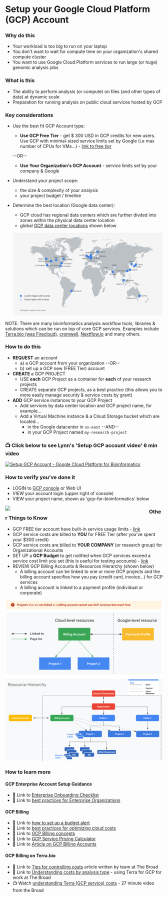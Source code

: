 # Setup your Google Cloud Platform (GCP) Account

### Why do this
 - Your workload is too big to run on your laptop
 - You don't want to wait for compute time on your organization's shared compute cluster
 - You want to use Google Cloud Platform services to run large (or huge) genomic analysis jobs

### What is this
 - The ability to perform analysis (or compute) on files (and other types of data) at dynamic scale 
 - Preparation for running analysis on public cloud services hosted by GCP

### Key considerations
 - Use the best fit GCP Account type:  
    - **Use GCP Free Tier** - get $ 300 USD in GCP credits for new users. Use GCP with minimal-sized service limits set by Google (i.e max number of CPUs for VMs...) - [link to free tier](https://cloud.google.com/free) 

    --OR--  

    - **Use Your Organization's GCP Account** - service limits set by your company & Google
 - Understand your project scope:
    - the size & complexity of your analysis  
    - your project budget / timeline  
 - Determine the best location (Google data center):
    - GCP cloud has regional data centers which are further divded into zones within the physical data center location
    - global [GCP data center locations](https://cloud.google.com/about/locations/) shown below

   [![GCP Locations](/images/regions.png)]()

 NOTE: There are many bioinformatics analysis workflow tools, libraries & solutions which can be run on top of core GCP services.  Examples include [Terra.bio (was Firecloud)](https://terra.bio/), [cromwell](https://cromwell.readthedocs.io/en/stable/), [Nextflow.io](https://www.nextflow.io/) and many others.

### How to do this
 - **REQUEST** an account
   - a) a GCP account from your organization --OR--
   - b) set up a GCP new (FREE Tier) account
 - **CREATE** a GCP PROJECT 
   - USE **each** GCP Project as a container for **each** of your research projects
   - CREATE separate GCP projects, as a best practice (this allows you to more easily manage security & service costs by grant)
 - **ADD** GCP service instances to your GCP Project 
    - Add services by data center location and GCP project name, for example...
    - Add a Virtual Machine instance & a Cloud Storage bucket which are located...
      - in the Google datacenter in `us-east` --AND--
      - in your GCP Project named `my-research-project`

### 📺 Click below to see Lynn's 'Setup GCP account video' 6 min video
[![Setup GCP Account - Google Cloud Platform for Bioinformatics](http://img.youtube.com/vi/oD8lD8v-Z14/0.jpg)](http://www.youtube.com/watch?v=oD8lD8v-Z14 "Setup GCP Account - Google Cloud Platform for Bioinformatics")

### How to verify you've done it
 - LOGIN to [GCP console](http://console.cloud.google.com) or Web UI
 - VIEW your account login (upper right of console)
 - VIEW your project name, shown as 'gcp-for-bioinformatics' below

 <img src="https://github.com/lynnlangit/gcp-for-bioinformatics/raw/master/images/gcp-account.png" width="460" align="left">  


### Other Things to Know
  - GCP FREE tier account have built-in service usage limits - [link](https://cloud.google.com/free/docs/gcp-free-tier)
 - GCP service costs are billed to **YOU** for FREE Tier (after you've spent your $300 credit)
 - GCP service costs are billed to **YOUR COMPANY**  (or research group) for Organizational Accounts
 - SET UP a **GCP Budget** to get notified when GCP services exceed a service cost limit you set (this is useful for testing accounts) - [link](https://cloud.google.com/billing/docs/how-to/budgets)
 - REVIEW GCP Billing Accounts & Resources Hierarchy (shown below)
    - A billing account can be linked to one or more GCP projects and the billing account specifies how you pay (credit card, invoice...) for GCP services
   - A billing account is linked to a payment profile (individual or corporate)

 [![billing](/images/billing.png)]()
 [![GCP Resource Hierarchy](/images/resources.png)]()
 

### How to learn more

#### GCP Enterprise Account Setup Guidance
 - 📘 Link to [Enterprise Onboarding Checklist](https://cloud.google.com/docs/enterprise/onboarding-checklist)
 - 📘 Link to [best practices for Enterprise Organizations](https://cloud.google.com/docs/enterprise/best-practices-for-enterprise-organizations)

#### GCP Billing

 - 📘 Link to [how to set up a budget alert](https://cloud.google.com/billing/docs/how-to/budgets)
- 📘 Link to [best practices for optimizing cloud costs](https://cloud.google.com/blog/products/gcp/best-practices-for-optimizing-your-cloud-costs)
 - 📘 Link to [GCP Billing concepts](https://cloud.google.com/billing/docs/concepts)
 - 📘 Link to [GCP Service Pricing Calculator](https://cloud.google.com/products/calculator/)
- 📘 Link to [Article on GCP Billing Accounts](https://medium.com/google-cloud/managing-billing-permissions-in-google-cloud-31906aa626a0)

#### GCP Billing on Terra.bio
 - 📘 Link to [Tips for controlling costs](https://support.terra.bio/hc/en-us/articles/360029748111-Understanding-and-controlling-cloud-costs-) article written by team at The Broad
 - 📘 Link to [Understanding costs by analysis type](https://support.terra.bio/hc/en-us/articles/360029772212) - using Terra for GCP for work at The Broad
 - 📺 Watch [understanding Terra (GCP service) costs](https://www.youtube.com/watch?v=SRVrzXHkZKU) - 27 minute video from the Broad